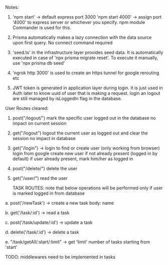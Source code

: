 Notes:

1. 'npm start' -> default express port 3000
   'npm start 4000' -> assign port '4000' to express server or whichever you specify.
   npm module Commander is used for this.

2. Prisma automatically makes a lazy connection with the data source upon first query.
   No connect command required

3. 'seed.ts' in the infrastructure layer provides seed data. It is automatically executed in case of 'npx prisma migrate reset'.
   To execute it manually, use 'npx prisma db seed'

4. 'ngrok http 3000' is used to create an https tunnel for google rerouting etc

5. JWT token is generated in application layer during login. It is just used in Auth later to know uuid of user that is making a request. login an logout are still managed by isLoggedIn flag in the database.

User Routes cleared:

1. post("/logout/")
   mark the specific user logged out in the database
   no impact on current session

2. get("/logout")
   logout the current user as logged out and clear the session
   no impact in database

3. get("/login") -> login to find or create user (only working from browser)
   login from google
   create new user if not already present (logged in by default)
   if user already present, mark him/her as logged in

4. post("/delete/")
   delete the user

5. get("/user/")
   read the user

   TASK ROUTES: note that below operations will be performed only if user is marked logged in from database

a. post('/newTask') -> create a new task
body: name

b. get('/task/:id') -> read a task

c. post('/task/update/:id') -> update a task

d. delete('/task/:id') -> delete a task

e. "/task/getAll/:start/:limit" -> get 'limit' number of tasks starting from 'start'

TODO: middlewares need to be implemented in tasks
